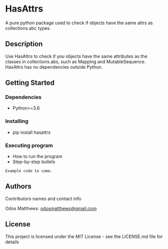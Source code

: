 # HasAttrs

A pure python package used to check if objects have the same attrs as
collections.abc types.

## Description

Use HasAttrs to check if you objects have the same attributes as the
classes in collections.abs, such as Mapping and MutableSequence.
HasAttrs has no dependencies outside Python.

## Getting Started

### Dependencies

* Python>=3.6

### Installing

* pip install hasattrs

### Executing program

* How to run the program
* Step-by-step bullets
```
Example code to come.
```

## Authors

Contributors names and contact info

Odos Matthews: odosmatthews@gmail.com

## License

This project is licensed under the MIT License - see the LICENSE.md file for details